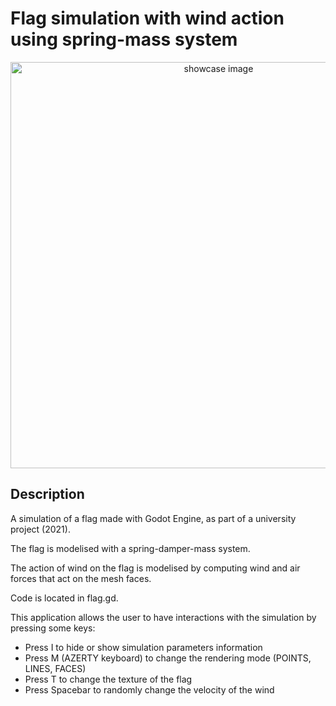 # Flag simulation with wind action using spring-mass system

<!-- ![simulation_drapeau.gif](simulation_drapeau.gif) -->

<p align=center>
  <img src="https://github.com/JinFrx/flag-simulation/blob/main/simulation_drapeau.gif" alt="showcase image" style="width: 650px; max-width: 100%; height: auto" title="Click to enlarge picture" />
</p>

## Description

A simulation of a flag made with Godot Engine, as part of a university project  (2021).

The flag is modelised with a spring-damper-mass system.

The action of wind on the flag is modelised by computing wind and air forces that act on the mesh faces.

Code is located in flag.gd.

This application allows the user to have interactions with the simulation by pressing some keys:
- Press I to hide or show simulation parameters information
- Press M (AZERTY keyboard) to change the rendering mode (POINTS, LINES, FACES)
- Press T to change the texture of the flag
- Press Spacebar to randomly change the velocity of the wind
